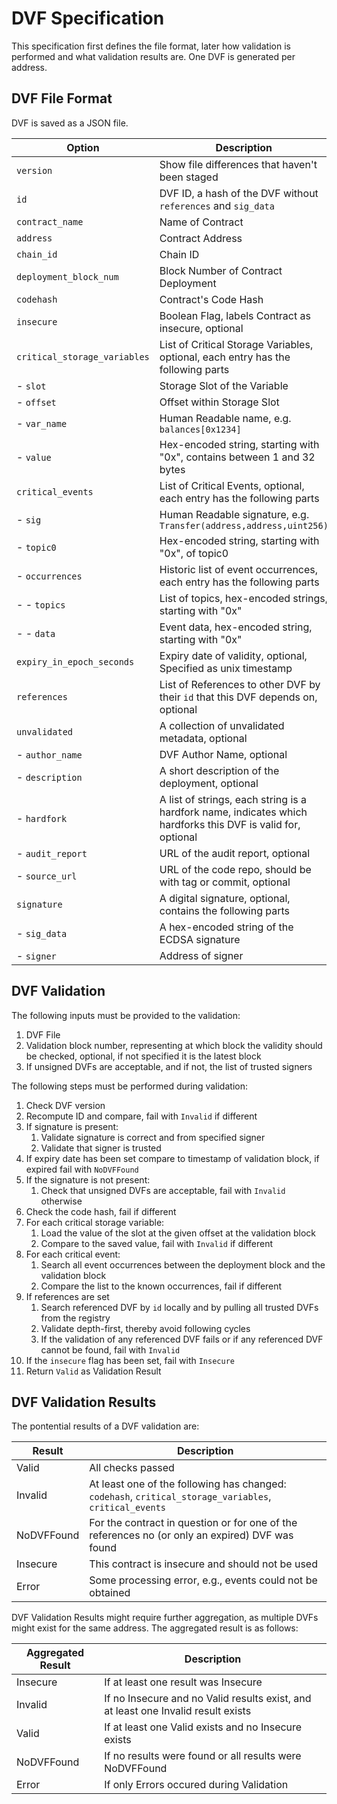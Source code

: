 # DVF Specification

This specification first defines the file format, later how validation is performed and what validation results are. One DVF is generated per address.

## DVF File Format

DVF is saved as a JSON file.

| Option | Description |
| --- | --- |
| `version` | Show file differences that haven't been staged |
| `id` | DVF ID, a hash of the DVF without `references` and `sig_data` |
| `contract_name` | Name of Contract |
| `address` | Contract Address |
| `chain_id` | Chain ID |
| `deployment_block_num` | Block Number of Contract Deployment |
| `codehash` | Contract's Code Hash |
| `insecure` | Boolean Flag, labels Contract as insecure, optional |
| `critical_storage_variables` | List of Critical Storage Variables, optional, each entry has the following parts |
| - `slot` | Storage Slot of the Variable |
| - `offset` | Offset within Storage Slot |
| - `var_name` | Human Readable name, e.g. `balances[0x1234]` |
| - `value` | Hex-encoded string, starting with "0x", contains between 1 and 32 bytes |
| `critical_events` | List of Critical Events, optional, each entry has the following parts |
| - `sig` | Human Readable signature, e.g. `Transfer(address,address,uint256)` |
| - `topic0` | Hex-encoded string, starting with "0x", of topic0 |
| - `occurrences` | Historic list of event occurrences, each entry has the following parts |
| - - `topics` | List of topics, hex-encoded strings, starting with "0x" |
| - - `data` | Event data, hex-encoded string, starting with "0x" |
| `expiry_in_epoch_seconds` | Expiry date of validity, optional, Specified as unix timestamp |
| `references` | List of References to other DVF by their `id` that this DVF depends on, optional |
| `unvalidated` | A collection of unvalidated metadata, optional |
| - `author_name` | DVF Author Name, optional |
| - `description` | A short description of the deployment, optional |
| - `hardfork` | A list of strings, each string is a hardfork name, indicates which hardforks this DVF is valid for, optional |
| - `audit_report` | URL of the audit report, optional |
| - `source_url` | URL of the code repo, should be with tag or commit, optional |
| `signature` | A digital signature, optional, contains the following parts |
| - `sig_data` | A hex-encoded string of the ECDSA signature |
| - `signer` | Address of signer |


## DVF Validation

The following inputs must be provided to the validation:

1. DVF File
2. Validation block number, representing at which block the validity should be checked, optional, if not specified it is the latest block
3. If unsigned DVFs are acceptable, and if not, the list of trusted signers

The following steps must be performed during validation:

1. Check DVF version
2. Recompute ID and compare, fail with `Invalid` if different
3. If signature is present:
   1. Validate signature is correct and from specified signer
   2. Validate that signer is trusted
4. If expiry date has been set compare to timestamp of validation block, if expired fail with `NoDVFFound`
5. If the signature is not present:
   1. Check that unsigned DVFs are acceptable, fail with `Invalid` otherwise
6. Check the code hash, fail if different
7. For each critical storage variable:
   1. Load the value of the slot at the given offset at the validation block
   2. Compare to the saved value, fail with `Invalid` if different
8. For each critical event: 
   1. Search all event occurrences between the deployment block and the validation block
   2. Compare the list to the known occurrences, fail if different
9. If references are set
   1. Search referenced DVF by `id` locally and by pulling all trusted DVFs from the registry
   2. Validate depth-first, thereby avoid following cycles
   3. If the validation of any referenced DVF fails or if any referenced DVF cannot be found, fail with `Invalid`
10. If the `insecure` flag has been set, fail with `Insecure`
11. Return `Valid` as Validation Result

## DVF Validation Results

The pontential results of a DVF validation are:

| Result | Description |
| --- | --- |
| Valid | All checks passed |
| Invalid | At least one of the following has changed: `codehash`, `critical_storage_variables`, `critical_events` |
| NoDVFFound | For the contract in question or for one of the references no (or only an expired) DVF was found |
| Insecure | This contract is insecure and should not be used |
| Error | Some processing error, e.g., events could not be obtained |

DVF Validation Results might require further aggregation, as multiple DVFs might exist for the same address. The aggregated result is as follows:

| Aggregated Result | Description |
| --- | --- |
| Insecure | If at least one result was Insecure |
| Invalid | If no Insecure and no Valid results exist, and at least one Invalid result exists |
| Valid | If at least one Valid exists and no Insecure exists |
| NoDVFFound | If no results were found or all results were NoDVFFound |
| Error | If only Errors occured during Validation |







